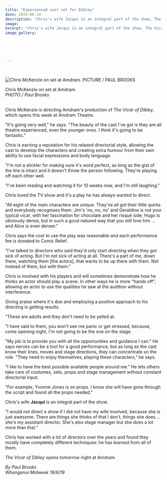 ```yaml
---
title: "Experienced cast set for Dibley"
date: 2019-06-19
description: "Chris's wife Jacqui is an integral part of the show, The Vicar of Dibley. \"I would not direct a show if I did not have my wife..."
image: 
excerpt: "Chris's wife Jacqui is an integral part of the show, The Vicar of Dibley. \"I would not direct a show if I did not have my wife involved, because she is just awesome.\""
image_gallery:
    
    
    
    
    
---
```


<p>&nbsp;</p>
<p><img src="https://www.nzherald.co.nz/resizer/Iw1ZonmaasuoveVTJbhwtpGACps=/620x349/smart/filters:quality(70)/arc-anglerfish-syd-prod-nzme.s3.amazonaws.com/public/CUQYVLS7PNCKFAE644ELKXSPWA.jpg" alt="Chris McKenzie on set at Amdram. PICTURE / PAUL BROOKS" /></p>
<p><span>Chris McKenzie on set at Amdram. <br /><em>PHOTO / Paul Brooks</em></span></p>
<p><br />Chris McKenzie is directing Amdram's production of&nbsp;<em>The Vicar of Dibley</em>, which opens this week at Amdram Theatre.</p>
<p>"It's going very well," he says. "The beauty of the cast I've got is they are all theatre experienced, even the younger ones. I think it's going to be fantastic."</p>
<p>Chris is earning a reputation for his relaxed directorial style, allowing the cast to develop the characters and creating extra humour from their own ability to use facial expressions and body language.</p>
<p>"I'm not a stickler for making sure it's word perfect, as long as the gist of the line is intact and it doesn't throw the person following. They're playing off each other well.</p>
<p>"I've been reading and watching it for 10 weeks now, and I'm still laughing."</p>
<p>Chris loved the TV show and it's a play he has always wanted to direct.</p>
<p>"All eight of the main characters are unique. They've all got their little quirks and everybody recognises them. Jim's 'no, no, no' and Geraldine is not your typical vicar, with her fascination for chocolate and her risqu&eacute; side; Hugo is obviously dense, but in such a good natured way that you still love him ... and Alice is even denser."</p>
<p>Chris says the cost to use the play was reasonable and each performance fee is donated to Comic Relief.</p>
<p>"I've talked to directors who said they'd only start directing when they got sick of acting. But I'm not sick of acting at all. There's a part of me, down there, watching them [the actors], that wants to be up there with them. Not instead of them, but with them."</p>
<p>Chris is involved with his players and will sometimes demonstrate how he thinks an actor should play a scene. In other ways he is more "hands off", allowing an actor to use the qualities he saw at the audition without interference.</p>
<p>Giving praise where it's due and employing a positive approach to his directing is getting results.</p>
<p>"These are adults and they don't need to be yelled at.</p>
<p>"I have said to them, you won't see me panic or get stressed, because, come opening night, I'm not going to be the one on the stage.</p>
<p>"My job is to provide you with all the opportunities and guidance I can." He says nerves can be a tool for a good performance, but as long as the cast know their lines, moves and stage directions, they can concentrate on the role. "They need to enjoy themselves, playing these characters," he says.</p>
<p>"I like to have the best possible available people around me." He lets others take care of costumes, sets, props and stage management without constant directorial input.</p>
<p>"For example, Yvonne Jones is on props. I know she will have gone through the script and found all the props needed."</p>
<p>Chris's wife <strong>Jacqui</strong> is an integral part of the show.</p>
<p>"I would not direct a show if I did not have my wife involved, because she is just awesome. There are things she thinks of that I don't, things she does ... she's my assistant director. She's also stage manager but she does a lot more than that."</p>
<p>Chris has worked with a lot of directors over the years and found they mostly have completely different techniques: he has learned from all of them.</p>
<p><em>The Vicar of Dibley</em>&nbsp;opens tomorrow night at Amdram.</p>
<p><span><em>By Paul Brooks<br />Whanganui Midweek 19/6/19</em></span></p>


